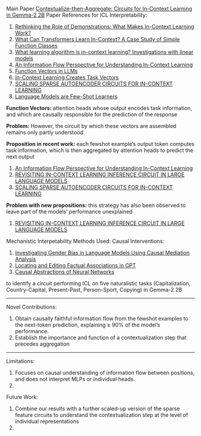 Main Paper [Contextualize-then-Aggregate: Circuits for In-Context Learning in Gemma-2 2B](https://arxiv.org/pdf/2504.00132v1)
Paper References for ICL Interpretability:
1. [Rethinking the Role of Demonstrations: What Makes In-Context Learning Work?](https://arxiv.org/pdf/2202.12837)
2. [What Can Transformers Learn In-Context? A Case Study of Simple Function Classes](https://arxiv.org/pdf/2208.01066)
3. [What learning algorithm is in-context learning? Investigations with linear models](https://arxiv.org/pdf/2211.15661)
4. [An Information Flow Perspective for Understanding In-Context Learning](https://aclanthology.org/2023.emnlp-main.609.pdf)
5. [Function Vectors in LLMs](https://openreview.net/pdf?id=AwyxtyMwaG)
6. [In-Context Learning Creates Task Vectors](https://arxiv.org/pdf/2310.15916)
7. [SCALING SPARSE AUTOENCODER CIRCUITS FOR IN-CONTEXT LEARNING](https://openreview.net/pdf?id=Pa1vr1Prww)
8. [Language Models are Few-Shot Learners](https://arxiv.org/pdf/2005.14165)


**Function Vectors:** attention heads whose output encodes task information, and which are causally responsible for the prediction of the response

**Problem:** However, the circuit by which these vectors are assembled remains only
partly understood

**Proposition in recent work:** each fewshot example’s output token computes task information, which is then aggregated by attention heads to predict the next output
1. [An Information Flow Perspective for Understanding In-Context Learning](https://aclanthology.org/2023.emnlp-main.609.pdf)
2. [REVISITING IN-CONTEXT LEARNING INFERENCE CIRCUIT IN LARGE LANGUAGE MODELS](https://openreview.net/pdf?id=xizpnYNvQq)
3. [SCALING SPARSE AUTOENCODER CIRCUITS FOR IN-CONTEXT LEARNING](https://openreview.net/pdf?id=Pa1vr1Prww)

**Problem with new propositions:** this strategy has also been observed to leave part of the models’ performance unexplained
1. [REVISITING IN-CONTEXT LEARNING INFERENCE CIRCUIT IN LARGE LANGUAGE MODELS](https://openreview.net/pdf?id=xizpnYNvQq)

Mechanistic Interpetability Methods Used: Causal Interventions:
1. [Investigating Gender Bias in Language Models Using Causal Mediation Analysis](https://proceedings.neurips.cc/paper/2020/file/92650b2e92217715fe312e6fa7b90d82-Paper.pdf)
2. [Locating and Editing Factual Associations in GPT](https://arxiv.org/pdf/2202.05262)
3. [Causal Abstractions of Neural Networks](https://arxiv.org/pdf/2106.02997)

to identify a circuit performing ICL on five naturalistic tasks (Capitalization, Country-Capital,
Present-Past, Person-Sport, Copying) in Gemma-2 2B

---

Novel Contributions:
1. Obtain causally faithful information flow from the fewshot examples to the next-token prediction, explaining ≥ 90% of the model’s performance.
2. Establish the importance and function of a contextualization step that precedes aggregation

---

Limitations:
1. Focuses on causal understanding of information flow between positions, and does not interpret MLPs or individual heads. 
2. 


Future Work:
1. Combine our results with a further scaled-up version of the sparse feature circuits to understand the contextualization step at the level of individual representations
2. 